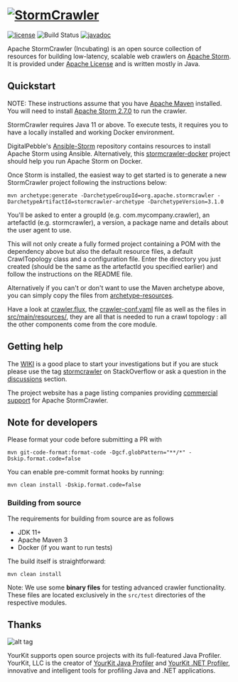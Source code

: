 [![StormCrawler](http://stormcrawler.net/img/Logo-small.jpg)](http://stormcrawler.net/)
=============

[![license](https://img.shields.io/github/license/apache/incubator-stormcrawler.svg?maxAge=2592000?style=plastic)](http://www.apache.org/licenses/LICENSE-2.0)
![Build Status](https://github.com/apache/incubator-stormcrawler/actions/workflows/maven.yml/badge.svg)
[![javadoc](https://javadoc.io/badge2/apache/incubator-stormcrawler-core/javadoc.svg)](https://javadoc.io/doc/org.apache.stormcrawler/stormcrawler-core/)

Apache StormCrawler (Incubating) is an open source collection of resources for building low-latency, scalable web crawlers on [Apache Storm](http://storm.apache.org/). It is provided under [Apache License](http://www.apache.org/licenses/LICENSE-2.0) and is written mostly in Java.

## Quickstart

NOTE: These instructions assume that you have [Apache Maven](https://maven.apache.org/install.html) installed. You will need to install [Apache Storm 2.7.0](http://storm.apache.org/) to run the crawler.

StormCrawler requires Java 11 or above. To execute tests, it requires you to have a locally installed and working Docker environment.

DigitalPebble's [Ansible-Storm](https://github.com/DigitalPebble/ansible-storm) repository contains resources to install Apache Storm using Ansible. Alternatively, this [stormcrawler-docker](https://github.com/DigitalPebble/stormcrawler-docker) project should help you run Apache Storm on Docker.

Once Storm is installed, the easiest way to get started is to generate a new StormCrawler project following the instructions below: 

```shell
mvn archetype:generate -DarchetypeGroupId=org.apache.stormcrawler -DarchetypeArtifactId=stormcrawler-archetype -DarchetypeVersion=3.1.0
```

You'll be asked to enter a groupId (e.g. com.mycompany.crawler), an artefactId (e.g. stormcrawler), a version, a package name and details about the user agent to use.

This will not only create a fully formed project containing a POM with the dependency above but also the default resource files, a default CrawlTopology class and a configuration file. Enter the directory you just created (should be the same as the artefactId you specified earlier) and follow the instructions on the README file.

Alternatively if you can't or don't want to use the Maven archetype above, you can simply copy the files from [archetype-resources](https://github.com/apache/incubator-stormcrawler/tree/master/archetype/src/main/resources/archetype-resources).

Have a look at [crawler.flux](https://github.com/apache/incubator-stormcrawler/blob/master/archetype/src/main/resources/archetype-resources/crawler.flux), the [crawler-conf.yaml](https://github.com/apache/incubator-stormcrawler/blob/master/archetype/src/main/resources/archetype-resources/crawler-conf.yaml) file as well as the files in [src/main/resources/](https://github.com/apache/incubator-stormcrawler/tree/master/archetype/src/main/resources/archetype-resources/src/main/resources), they are all that is needed to run a crawl topology : all the other components come from the core module.

## Getting help

The [WIKI](https://github.com/apache/incubator-stormcrawler/wiki) is a good place to start your investigations but if you are stuck please use the tag [stormcrawler](http://stackoverflow.com/questions/tagged/stormcrawler) on StackOverflow or ask a question in the [discussions](https://github.com/apache/incubator-stormcrawler/discussions) section.

The project website has a page listing companies providing [commercial support](https://stormcrawler.apache.org/support/) for Apache StormCrawler.

## Note for developers 

Please format your code before submitting a PR with 

```
mvn git-code-format:format-code -Dgcf.globPattern="**/*" -Dskip.format.code=false
```

You can enable pre-commit format hooks by running:

```
mvn clean install -Dskip.format.code=false
```

### Building from source

The requirements for building from source are as follows

- JDK 11+
- Apache Maven 3
- Docker (if you want to run tests)

The build itself is straightforward:

```
mvn clean install
```

Note: We use some **binary files** for testing advanced crawler functionality. These files are located exclusively in the `src/test` directories of the respective modules.

## Thanks

![alt tag](https://www.yourkit.com/images/yklogo.png)

YourKit supports open source projects with its full-featured Java Profiler.
YourKit, LLC is the creator of <a href="https://www.yourkit.com/java/profiler/index.jsp">YourKit Java Profiler</a>
and <a href="https://www.yourkit.com/.net/profiler/index.jsp">YourKit .NET Profiler</a>,
innovative and intelligent tools for profiling Java and .NET applications.

